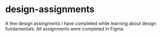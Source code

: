 # design-assignments

A few design assingments I have completed while learning about design fundamentals. All assignments were completed in Figma.
